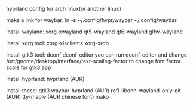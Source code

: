 hyprland config for arch linux(or another linux)

make a link for waybar:
ln -s ~/.config/hypr/waybar ~/.config/waybar

install wayland:
xorg-xwayland
qt5-wayland
qt6-wayland
glfw-wayland

install xorg tool:
xorg-xlsclients
xorg-xrdb

install gtk3 tool:
dconf
dconf-editor
you can run dconf-editor and change /ort/gnome/desktop/interface/text-scaling-factor 
to change font factor scale for gtk3 app

install hyprland:
hyprland (AUR)

install these:
qtk3
waybar-hyprland (AUR)
rofi-libonn-wayland-only-git (AUR)
tty-maple (AUR chinese font)
mako


